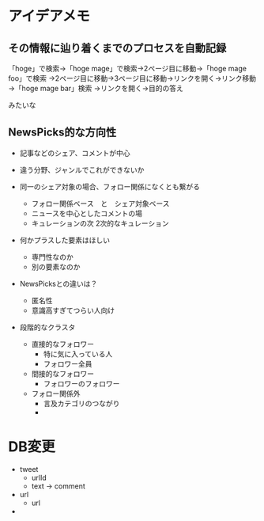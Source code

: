 # アイデアメモ

## その情報に辿り着くまでのプロセスを自動記録

「hoge」で検索→「hoge mage」で検索→2ページ目に移動→「hoge mage foo」で検索
→2ページ目に移動→3ページ目に移動→リンクを開く→リンク移動→「hoge mage bar」検索
→リンクを開く→目的の答え

みたいな

## NewsPicks的な方向性
  + 記事などのシェア、コメントが中心
+ 違う分野、ジャンルでこれができないか

+ 同一のシェア対象の場合、フォロー関係になくとも繋がる
  + フォロー関係ベース　と　シェア対象ベース
  + ニュースを中心としたコメントの場
  + キュレーションの次 2次的なキュレーション
+ 何かプラスした要素はほしい
  + 専門性なのか
  + 別の要素なのか
+ NewsPicksとの違いは？
  + 匿名性
  + 意識高すぎてつらい人向け
+ 段階的なクラスタ
  + 直接的なフォロワー
    + 特に気に入っている人
    + フォロワー全員
  + 間接的なフォロワー
    + フォロワーのフォロワー
  + フォロー関係外
    + 言及カテゴリのつながり
    +


# DB変更

+ tweet
  + urlId
  + text -> comment
+ url
  + url
+
